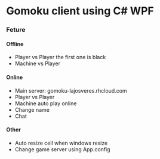 # Gomoku client using C# WPF

### Feture
#### Offline
* Player vs Player the first one is black
* Machine vs Player
#### Online
* Main server: gomoku-lajosveres.rhcloud.com 
* Player vs Player
* Machine auto play online
* Change name
* Chat
#### Other
* Auto resize cell when windows resize
* Change game server using App.config



